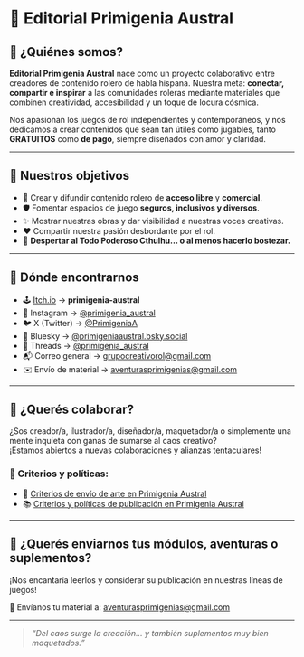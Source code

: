 # 🐙 Editorial Primigenia Austral

## 🌌 ¿Quiénes somos?

**Editorial Primigenia Austral** nace como un proyecto colaborativo entre creadores de contenido rolero de habla hispana. Nuestra meta: **conectar, compartir e inspirar** a las comunidades roleras mediante materiales que combinen creatividad, accesibilidad y un toque de locura cósmica.

Nos apasionan los juegos de rol independientes y contemporáneos, y nos dedicamos a crear contenidos que sean tan útiles como jugables, tanto **GRATUITOS** como **de pago**, siempre diseñados con amor y claridad.

---

## 🎯 Nuestros objetivos

- 🎲 Crear y difundir contenido rolero de **acceso libre** y **comercial**.  
- 🛡️ Fomentar espacios de juego **seguros, inclusivos y diversos**.  
- ✨ Mostrar nuestras obras y dar visibilidad a nuestras voces creativas.  
- ❤️ Compartir nuestra pasión desbordante por el rol.  
- 🐙 **Despertar al Todo Poderoso Cthulhu... o al menos hacerlo bostezar.**

---

## 📡 Dónde encontrarnos

- 🕹️ [Itch.io](https://primigenia-austral.itch.io) → **primigenia-austral**  
- 📸 Instagram → [@primigenia_austral](https://instagram.com/primigenia_austral)  
- 🐦 X (Twitter) → [@PrimigeniaA](https://x.com/PrimigeniaA)  
- 🌌 Bluesky → [@primigeniaaustral.bsky.social](https://bsky.app/profile/primigeniaaustral.bsky.social)  
- 🧵 Threads → [@primigenia_austral](https://threads.net/@primigenia_austral)  
- 📬 Correo general → [grupocreativorol@gmail.com](mailto:grupocreativorol@gmail.com)  
- ✉️ Envío de material → [aventurasprimigenias@gmail.com](mailto:aventurasprimigenias@gmail.com)

---

## 🤝 ¿Querés colaborar?

¿Sos creador/a, ilustrador/a, diseñador/a, maquetador/a o simplemente una mente inquieta con ganas de sumarse al caos creativo?  
¡Estamos abiertos a nuevas colaboraciones y alianzas tentaculares!

### 📜 Criterios y políticas:

- 🎨 [Criterios de envío de arte en Primigenia Austral](https://primigenia-austral.itch.io/criterios-de-envio-de-arte-en-primigenia-austral)  
- 📚 [Criterios y políticas de publicación en Primigenia Austral](https://primigenia-austral.itch.io/criterios-y-polticas-de-publicacin-en-primigenia-austral)

---

## 🧳 ¿Querés enviarnos tus módulos, aventuras o suplementos?

¡Nos encantaría leerlos y considerar su publicación en nuestras líneas de juegos!

📩 Envíanos tu material a: [aventurasprimigenias@gmail.com](mailto:aventurasprimigenias@gmail.com)

---

> _“Del caos surge la creación… y también suplementos muy bien maquetados.”_

